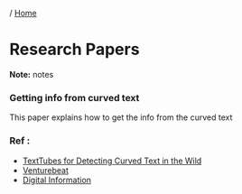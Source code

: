 / [Home](index.md)

# Research Papers

**Note:** notes



### Getting info from curved text

This paper explains how to get the info from the curved text

### Ref :

  * [TextTubes for Detecting Curved Text in the Wild](https://arxiv.org/pdf/1912.08990.pdf)
  * [Venturebeat](https://venturebeat.com/2019/12/26/amazon-researchers-use-ai-to-improve-ocr-for-curved-text/)
  * [Digital Information](https://www.digitalinformationworld.com/2019/12/ai-helping-researchers-at-amazon-for-curved-text-recognition.html)
